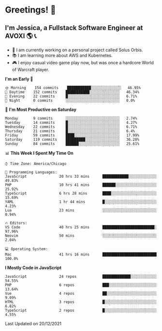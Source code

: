 # Greetings! 🧠

## I'm Jessica, a Fullstack Software Engineer at AVOXI 🌎 📞

- 🌟 I am currently working on a personal project called Solus Orbis.
- 📚 I am learning more about AWS and Kubernetes.
- 🎮 I enjoy casual video game play now, but was once a hardcore World of Warcraft player.

<!--START_SECTION:waka-->
**I'm an Early 🐤** 

```text
🌞 Morning    154 commits    ███████████░░░░░░░░░░░░░░   46.95% 
🌆 Daytime    152 commits    ███████████░░░░░░░░░░░░░░   46.34% 
🌃 Evening    22 commits     █░░░░░░░░░░░░░░░░░░░░░░░░   6.71% 
🌙 Night      0 commits      ░░░░░░░░░░░░░░░░░░░░░░░░░   0.0%

```
📅 **I'm Most Productive on Saturday** 

```text
Monday       9 commits      ░░░░░░░░░░░░░░░░░░░░░░░░░   2.74% 
Tuesday      14 commits     █░░░░░░░░░░░░░░░░░░░░░░░░   4.27% 
Wednesday    22 commits     █░░░░░░░░░░░░░░░░░░░░░░░░   6.71% 
Thursday     21 commits     █░░░░░░░░░░░░░░░░░░░░░░░░   6.4% 
Friday       59 commits     ████░░░░░░░░░░░░░░░░░░░░░   17.99% 
Saturday     119 commits    █████████░░░░░░░░░░░░░░░░   36.28% 
Sunday       84 commits     ██████░░░░░░░░░░░░░░░░░░░   25.61%

```


📊 **This Week I Spent My Time On** 

```text
⌚︎ Time Zone: America/Chicago

💬 Programming Languages: 
JavaScript               20 hrs 33 mins      ████████████░░░░░░░░░░░░░   49.83% 
PHP                      10 hrs 41 mins      ██████░░░░░░░░░░░░░░░░░░░   25.92% 
TypeScript               6 hrs 28 mins       ████░░░░░░░░░░░░░░░░░░░░░   15.69% 
YAML                     1 hr 44 mins        █░░░░░░░░░░░░░░░░░░░░░░░░   4.23% 
Lua                      23 mins             ░░░░░░░░░░░░░░░░░░░░░░░░░   0.94%

🔥 Editors: 
VS Code                  40 hrs 25 mins      ████████████████████████░   97.96% 
Neovim                   50 mins             ░░░░░░░░░░░░░░░░░░░░░░░░░   2.04%

💻 Operating System: 
Mac                      41 hrs 16 mins      █████████████████████████   100.0%

```

**I Mostly Code in JavaScript** 

```text
JavaScript               24 repos            █████████████░░░░░░░░░░░░   54.55% 
PHP                      6 repos             ███░░░░░░░░░░░░░░░░░░░░░░   13.64% 
Vue                      4 repos             ██░░░░░░░░░░░░░░░░░░░░░░░   9.09% 
HTML                     3 repos             █░░░░░░░░░░░░░░░░░░░░░░░░   6.82% 
TypeScript               2 repos             █░░░░░░░░░░░░░░░░░░░░░░░░   4.55%

```



 Last Updated on 20/12/2021
<!--END_SECTION:waka-->

<!--
**jessikuh/jessikuh** is a ✨ _special_ ✨ repository because its `README.md` (this file) appears on your GitHub profile.

Here are some ideas to get you started:

- 🔭 I’m currently working on ...
- 🌱 I’m currently learning ...
- 👯 I’m looking to collaborate on ...
- 🤔 I’m looking for help with ...
- 💬 Ask me about ...
- 📫 How to reach me: ...
- 😄 Pronouns: ...
- ⚡ Fun fact: ...
-->
